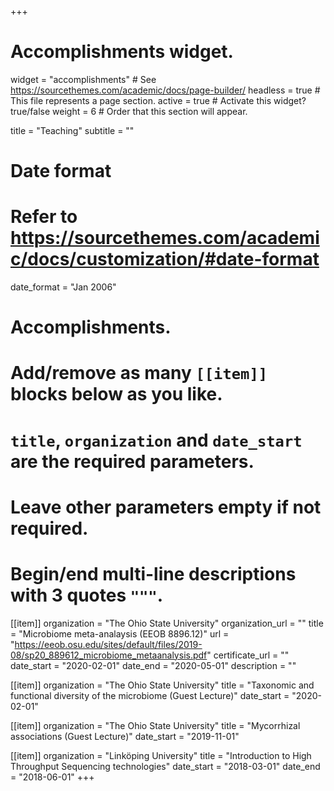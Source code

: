+++
# Accomplishments widget.
widget = "accomplishments"  # See https://sourcethemes.com/academic/docs/page-builder/
headless = true  # This file represents a page section.
active = true  # Activate this widget? true/false
weight = 6  # Order that this section will appear.

title = "Teaching"
subtitle = ""

# Date format
#   Refer to https://sourcethemes.com/academic/docs/customization/#date-format
date_format = "Jan 2006"

# Accomplishments.
#   Add/remove as many `[[item]]` blocks below as you like.
#   `title`, `organization` and `date_start` are the required parameters.
#   Leave other parameters empty if not required.
#   Begin/end multi-line descriptions with 3 quotes `"""`.

[[item]]
  organization = "The Ohio State University"
  organization_url = ""
  title = "Microbiome meta-analaysis (EEOB 8896.12)"
  url = "https://eeob.osu.edu/sites/default/files/2019-08/sp20_889612_microbiome_metaanalysis.pdf"
  certificate_url = ""
  date_start = "2020-02-01"
  date_end = "2020-05-01"
  description = ""

[[item]]
  organization = "The Ohio State University"
  title = "Taxonomic and functional diversity of the microbiome (Guest Lecture)"
  date_start = "2020-02-01"

[[item]]
  organization = "The Ohio State University"
  title = "Mycorrhizal associations (Guest Lecture)"
  date_start = "2019-11-01"

[[item]]
  organization = "Linköping University"
  title = "Introduction to High Throughput Sequencing technologies"
  date_start = "2018-03-01"
  date_end = "2018-06-01"
+++
